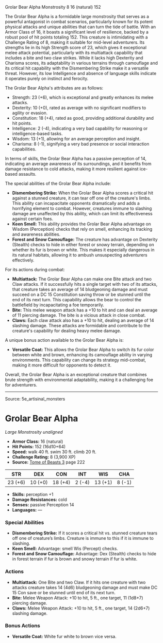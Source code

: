 <MonsterName/>Grolar Bear Alpha</MonsterName>
<CreatureType/>Monstrosity</CreatureType>
<CR/>8</CR>
<AC/>16 (natural)</AC>
<HP/>152</HP>
<summary>The Grolar Bear Alpha is a formidable large monstrosity that serves as a powerful antagonist in combat scenarios, particularly known for its potent physical attacks and unique abilities that can turn the tide of battle. With an Armor Class of 16, it boasts a significant level of resilience, backed by a robust pool of hit points totaling 152. This creature is intimidating with a Challenge Rating of 8, making it suitable for mid-level adventurers. Its strengths lie in its high Strength score of 23, which gives it exceptional melee attack potential, particularly with its multiattack capability that includes a bite and two claw strikes. While it lacks high Dexterity and Charisma scores, its adaptability in various terrains through camouflage and its critical hit capability with the Dismembering Strike make it a versatile threat. However, its low Intelligence and absence of language skills indicate it operates purely on instinct and ferocity. </summary>

<detail>

The Grolar Bear Alpha's attributes are as follows: 
- Strength: 23 (+6), which is exceptional and greatly enhances its melee attacks.
- Dexterity: 10 (+0), rated as average with no significant modifiers to agility or evasion.
- Constitution: 18 (+4), rated as good, providing additional durability and hit points.
- Intelligence: 2 (-4), indicating a very bad capability for reasoning or intelligence-based tasks.
- Wisdom: 13 (+1), allowing for an average perception and insight.
- Charisma: 8 (-1), signifying a very bad presence or social interaction capabilities.

In terms of skills, the Grolar Bear Alpha has a passive perception of 14, indicating an average awareness of its surroundings, and it benefits from damage resistance to cold attacks, making it more resilient against ice-based assaults. 

The special abilities of the Grolar Bear Alpha include:
- **Dismembering Strike:** When the Grolar Bear Alpha scores a critical hit against a stunned creature, it can tear off one of the creature's limbs. This ability can incapacitate opponents dramatically and adds a horrifying element to combat. However, creatures immune to slashing damage are unaffected by this ability, which can limit its effectiveness against certain foes.
- **Keen Smell:** This ability provides the Grolar Bear Alpha advantage on Wisdom (Perception) checks that rely on smell, enhancing its tracking and awareness abilities.
- **Forest and Snow Camouflage:** The creature has advantage on Dexterity (Stealth) checks to hide in either forest or snowy terrain, depending on whether its fur is brown or white. This makes it especially dangerous in its natural habitats, allowing it to ambush unsuspecting adventurers effectively.

For its actions during combat:
- **Multiattack:** The Grolar Bear Alpha can make one Bite attack and two Claw attacks. If it successfully hits a single target with two of its attacks, that creature takes an average of 14 bludgeoning damage and must succeed on a DC 15 Constitution saving throw or be stunned until the end of its next turn. This capability allows the bear to control the battlefield by incapacitating a foe temporarily.
- **Bite:** This melee weapon attack has a +10 to hit and can deal an average of 11 piercing damage. The bite is a vicious attack in close combat.
- **Claws:** Each claw attack also has a +10 to hit, dealing an average of 14 slashing damage. These attacks are formidable and contribute to the creature's capability for dealing heavy melee damage.

A unique bonus action available to the Grolar Bear Alpha is:
- **Versatile Coat:** This allows the Grolar Bear Alpha to switch its fur color between white and brown, enhancing its camouflage ability in varying environments. This capability can change its strategy mid-combat, making it more difficult for opponents to detect it.

Overall, the Grolar Bear Alpha is an exceptional creature that combines brute strength with environmental adaptability, making it a challenging foe for adventurers.</detail>



---

Source: 5e_artisinal_monsters

# Grolar Bear Alpha

*Large* *Monstrosity* *unaligned*

- **Armor Class:** 16 (natural)
- **Hit Points:** 152 (16d10+64)
- **Speed:** walk 40 ft. swim 30 ft. climb 20 ft.
- **Challenge Rating:** 8 (3,900 XP)
- **Source:** [Tome of Beasts 3](https://koboldpress.com/kpstore/product/tome-of-beasts-3-for-5th-edition/) page 222

| STR | DEX | CON | INT | WIS | CHA |
| --- | --- | --- | --- | --- | --- |
| 23 (+6) | 10 (+0) | 18 (+4) | 2 (-4) | 13 (+1) | 8 (-1) |

- **Skills:** perception +1
- **Damage Resistances:** cold
- **Senses:** passive Perception 14
- **Languages:** —

### Special Abilities

- **Dismembering Strike:** If it scores a critical hit vs. stunned creature tears off one of creature’s limbs. Creature is immune to this if it is immune to slashing.
- **Keen Smell:** Advantage: smell Wis (Percept) checks.
- **Forest and Snow Camouflage:** Advantage: Dex (Stealth) checks to hide in forest terrain if fur is brown and snowy terrain if fur is white.

### Actions

- **Multiattack:** One Bite and two Claw. If it hits one creature with two attacks creature takes 14 (4d6) bludgeoning damage and must make DC 15 Con save or be stunned until end of its next turn.
- **Bite:** Melee Weapon Attack: +10 to hit, 5 ft., one target, 11 (1d8+7) piercing damage.
- **Claws:** Melee Weapon Attack: +10 to hit, 5 ft., one target, 14 (2d6+7) slashing damage.

### Bonus Actions

- **Versatile Coat:** White fur white to brown vice versa.




